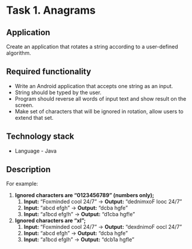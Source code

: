# Task 1. Anagrams


## Application
Create an application that rotates a string according to a user-defined algorithm.

## Required functionality
+ Write an Android application that accepts one string as an input.
+ String should be typed by the user.
+ Program should reverse all words of input text and show result on the screen.
+ Make set of characters that will be ignored in rotation, allow users to extend that set.


## Technology stack
+ Language - Java

## Description
For example:
1. **Ignored characters are “0123456789” (numbers only);**
    1. **Input:** “Foxminded cool 24/7” -> **Output:** “dednimxoF looc 24/7”
    1. **Input:** “abcd efgh”   -> **Output:** “dcba hgfe”
    1. **Input:** “a1bcd efg!h” -> **Output:** “d1cba hgf!e”
1. **Ignored characters are “xl”;**
    1. **Input:** “Foxminded cool 24/7” -> **Output:** “dexdnimoF oocl 24/7”
    1. **Input:** “abcd efgh” -> **Output:** “dcba hgfe”
    1. **Input:** “a1bcd efglh” -> **Output:** “dcb1a hgfle”

